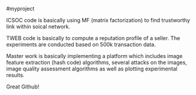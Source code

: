 #myproject


ICSOC code is basically using MF (matrix factorization) to find trustworthy link within soical network.


TWEB code is basically to compute a reputation profile of a seller. The experiments are conducted based on 500k transaction data.


Master work is basically implementing a platform which includes image feature extraction (hash code) algorithms, several attacks on the images, image quality assessment algorithms as well as plotting experimental results.


Great Github!
